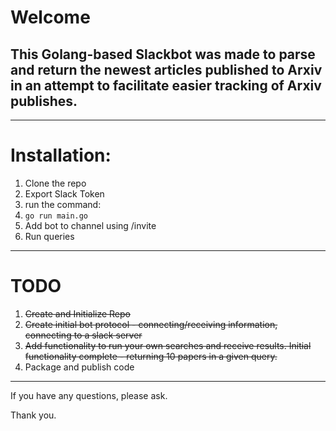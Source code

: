# Welcome

## This Golang-based Slackbot was made to parse and return the newest articles published to Arxiv in an attempt to facilitate easier tracking of Arxiv publishes.

---

# Installation:

1. Clone the repo
2. Export Slack Token
3. run the command:
4. `go run main.go`
5. Add bot to channel using /invite
6. Run queries

---

# TODO
1. ~~Create and Initialize Repo~~
2. ~~Create initial bot protocol - connecting/receiving information, connecting to a slack server~~
3. ~~Add functionality to run your own searches and receive results. Initial functionality complete - returning 10 papers in a given query.~~
4. Package and publish code

---

If you have any questions, please ask.

Thank you.
